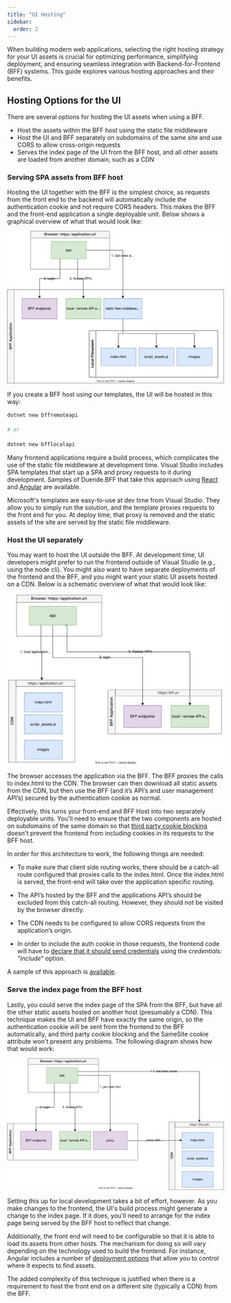 ```yaml
---
title: "UI Hosting"
sidebar:
  order: 2
---
```


When building modern web applications, selecting the right hosting strategy for your UI assets is crucial for optimizing
performance, simplifying deployment, and ensuring seamless integration with Backend-for-Frontend (BFF) systems. This
guide explores various hosting approaches and their benefits.

## Hosting Options for the UI

There are several options for hosting the UI assets when using a BFF.

- Host the assets within the BFF host using the static file middleware
- Host the UI and BFF separately on subdomains of the same site and use CORS to allow cross-origin requests
- Serves the index page of the UI from the BFF host, and all other assets are loaded from another domain, such as a CDN

### Serving SPA assets from BFF host

Hosting the UI together with the BFF is the simplest choice, as requests from the front end to the backend will
automatically include the authentication cookie and not require CORS
headers. This makes the BFF and the front-end application a single deployable unit. Below shows a graphical overview of
what that would look like:

![Hosting BFF UI from the UI](../images/bff_ui_hosting_loc.svg)

If you create a BFF host using our templates, the UI will be hosted in this way:

```bash title="Terminal"
dotnet new bffremoteapi

# or

dotnet new bfflocalapi
```

Many frontend applications require a build process, which complicates the use of the static file middleware at
development time. Visual Studio includes SPA templates that start up a SPA and proxy requests to it during development.
Samples of Duende.BFF that take this approach using [React](/bff/v3/samples#reactjs-frontend)
and [Angular](/bff/v3/samples#angular-frontend) are available.

Microsoft's templates are easy-to-use at dev time from Visual Studio. They allow you to simply run the solution, and the
template proxies requests to the front end for you. At deploy time, that proxy is removed and the static assets of the
site are served by the static file middleware.

### Host the UI separately

You may want to host the UI outside the BFF. At development time, UI developers might prefer to run the frontend
outside of Visual Studio (e.g., using the node cli). You might also want to have separate deployments of the frontend
and the BFF, and you might want your static UI assets hosted on a CDN. Below is a schematic overview of what that would
look like:

![Hosting BFF UI on CDN](../images/bff_ui_hosting_cdn.svg)

The browser accesses the application via the BFF. The BFF proxies the calls to index.html to the CDN. The browser can
then download all static assets from the CDN, but then use the BFF (and it’s API’s and user management API’s) secured by
the authentication cookie as normal.

Effectively, this turns your front-end and BFF Host into two separately deployable units. You'll need to ensure that the
two components are hosted on subdomains of the same domain so
that [third party cookie blocking](/bff/v3/architecture/third-party-cookies) doesn't prevent the frontend from including
cookies in its requests to the BFF host.

In order for this architecture to work, the following things are needed:

* To make sure that client side routing works, there should be a catch-all route configured that proxies calls to the
  index.html. Once the index.html is served, the front-end will take over the application specific routing.
* The API’s hosted by the BFF and the applications API’s should be excluded from this catch-all routing. However, they
  should not be visited by the browser directly.
* The CDN needs to be configured to allow CORS requests from the application’s origin.

* In order to include the auth cookie in those requests, the frontend code will have
  to [declare that it should send credentials](https://developer.mozilla.org/en-US/docs/Web/API/Fetch_API/Using_Fetch#sending_a_request_with_credentials_included)
  using the *credentials: "include"* option.

A sample of this approach is [available](/bff/v3/samples#separate-host-for-ui).

### Serve the index page from the BFF host

Lastly, you could serve the index page of the SPA from the BFF, but have all the other static assets hosted on
another host (presumably a CDN). This technique makes the UI and BFF have exactly the same origin, so the authentication
cookie will be sent from the frontend to the BFF automatically, and third party cookie blocking and the SameSite cookie
attribute won't present any problems. The following diagram shows how that would work:

![BFF Proxies the Index html from CDN](../images/bff_ui_hosting_proxy_index.svg)

Setting this up for local development takes a bit of effort, however. As you make changes to the frontend, the UI's build
process might generate a change to the index page. If it does, you'll need to arrange for the index page being served by
the BFF host to reflect that change.

Additionally, the front end will need to be configurable so that it is able to load its assets from other hosts. The
mechanism for doing so will vary depending on the technology used to build the frontend. For instance, Angular includes
a number of [deployment options](https://angular.io/guide/deployment) that allow you to control where it expects to find
assets.

The added complexity of this technique is justified when there is a requirement to host the front end on a different
site (typically a CDN) from the BFF.